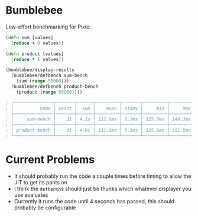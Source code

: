 Bumblebee
=========

Low-effort benchmarking for Pixie:

```clojure
(defn sum [values]
  (reduce + 0 values))

(defn product [values]
  (reduce * 1 values))

(bumblebee/display-results
  (bumblebee/defbench sum-bench
    (sum (range 50000)))
  (bumblebee/defbench product-bench
    (product (range 50000))))

; ┌───────────────┬───────┬──────┬─────────┬───────┬─────────┬─────────┐
; │          name │ count │  sum │    mean │ stdev │     min │     max │
; ├───────────────┼───────┼──────┼─────────┼───────┼─────────┼─────────┤
; │     sum-bench │    31 │ 4.1s │ 132.6ms │ 6.7ms │ 125.0ms │ 148.3ms │
; ├───────────────┼───────┼──────┼─────────┼───────┼─────────┼─────────┤
; │ product-bench │    31 │ 4.0s │ 131.3ms │ 5.5ms │ 125.9ms │ 151.5ms │
; └───────────────┴───────┴──────┴─────────┴───────┴─────────┴─────────┘
```

Current Problems
================

* It should probably run the code a couple times before timing to allow the JIT to get its pants on
* I think the `defbench`s should just be thunks which whatever displayer you use evaluates
* Currently it runs the code until 4 seconds has passed, this should probably be configurable
